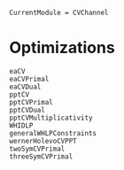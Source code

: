```@meta
CurrentModule = CVChannel
```
#  Optimizations

```@docs
eaCV
eaCVPrimal
eaCVDual
pptCV
pptCVPrimal
pptCVDual
pptCVMultiplicativity
WHIDLP
generalWHLPConstraints
wernerHolevoCVPPT
twoSymCVPrimal
threeSymCVPrimal
```
